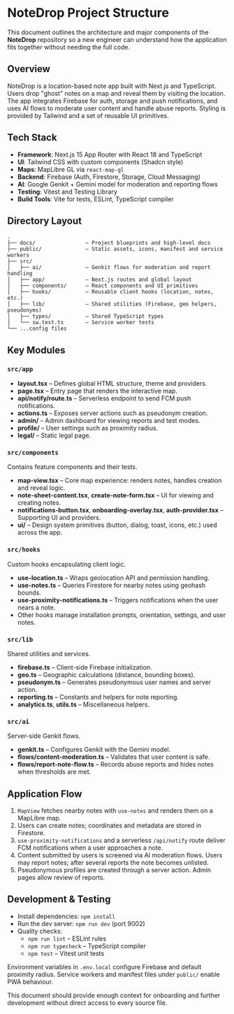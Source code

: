 # NoteDrop Project Structure

This document outlines the architecture and major components of the **NoteDrop** repository so a new engineer can understand how the application fits together without needing the full code.

## Overview

NoteDrop is a location-based note app built with Next.js and TypeScript. Users drop "ghost" notes on a map and reveal them by visiting the location. The app integrates Firebase for auth, storage and push notifications, and uses AI flows to moderate user content and handle abuse reports. Styling is provided by Tailwind and a set of reusable UI primitives.

## Tech Stack

- **Framework**: Next.js 15 App Router with React 18 and TypeScript
- **UI**: Tailwind CSS with custom components (Shadcn style)
- **Maps**: MapLibre GL via `react-map-gl`
- **Backend**: Firebase (Auth, Firestore, Storage, Cloud Messaging)
- **AI**: Google Genkit + Gemini model for moderation and reporting flows
- **Testing**: Vitest and Testing Library
- **Build Tools**: Vite for tests, ESLint, TypeScript compiler

## Directory Layout

```
.
├── docs/                – Project blueprints and high‑level docs
├── public/              – Static assets, icons, manifest and service workers
├── src/
│   ├── ai/              – Genkit flows for moderation and report handling
│   ├── app/             – Next.js routes and global layout
│   ├── components/      – React components and UI primitives
│   ├── hooks/           – Reusable client hooks (location, notes, etc.)
│   ├── lib/             – Shared utilities (Firebase, geo helpers, pseudonyms)
│   ├── types/           – Shared TypeScript types
│   └── sw.test.ts       – Service worker tests
└── ...config files
```

## Key Modules

### `src/app`
- **layout.tsx** – Defines global HTML structure, theme and providers.
- **page.tsx** – Entry page that renders the interactive map.
- **api/notify/route.ts** – Serverless endpoint to send FCM push notifications.
- **actions.ts** – Exposes server actions such as pseudonym creation.
- **admin/** – Admin dashboard for viewing reports and test modes.
- **profile/** – User settings such as proximity radius.
- **legal/** – Static legal page.

### `src/components`
Contains feature components and their tests.
- **map-view.tsx** – Core map experience: renders notes, handles creation and reveal logic.
- **note-sheet-content.tsx**, **create-note-form.tsx** – UI for viewing and creating notes.
- **notifications-button.tsx**, **onboarding-overlay.tsx**, **auth-provider.tsx** – Supporting UI and providers.
- **ui/** – Design system primitives (button, dialog, toast, icons, etc.) used across the app.

### `src/hooks`
Custom hooks encapsulating client logic.
- **use-location.ts** – Wraps geolocation API and permission handling.
- **use-notes.ts** – Queries Firestore for nearby notes using geohash bounds.
- **use-proximity-notifications.ts** – Triggers notifications when the user nears a note.
- Other hooks manage installation prompts, orientation, settings, and user notes.

### `src/lib`
Shared utilities and services.
- **firebase.ts** – Client-side Firebase initialization.
- **geo.ts** – Geographic calculations (distance, bounding boxes).
- **pseudonym.ts** – Generates pseudonymous user names and server action.
- **reporting.ts** – Constants and helpers for note reporting.
- **analytics.ts**, **utils.ts** – Miscellaneous helpers.

### `src/ai`
Server-side Genkit flows.
- **genkit.ts** – Configures Genkit with the Gemini model.
- **flows/content-moderation.ts** – Validates that user content is safe.
- **flows/report-note-flow.ts** – Records abuse reports and hides notes when thresholds are met.

## Application Flow
1. `MapView` fetches nearby notes with `use-notes` and renders them on a MapLibre map.
2. Users can create notes; coordinates and metadata are stored in Firestore.
3. `use-proximity-notifications` and a serverless `/api/notify` route deliver FCM notifications when a user approaches a note.
4. Content submitted by users is screened via AI moderation flows. Users may report notes; after several reports the note becomes unlisted.
5. Pseudonymous profiles are created through a server action. Admin pages allow review of reports.

## Development & Testing
- Install dependencies: `npm install`
- Run the dev server: `npm run dev` (port 9002)
- Quality checks:
  - `npm run lint` – ESLint rules
  - `npm run typecheck` – TypeScript compiler
  - `npm test` – Vitest unit tests

Environment variables in `.env.local` configure Firebase and default proximity radius. Service workers and manifest files under `public/` enable PWA behaviour.

This document should provide enough context for onboarding and further development without direct access to every source file.
